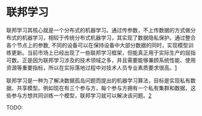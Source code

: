 # 联邦学习

联邦学习其核心就是一个分布式的机器学习。通过传参数，不上传数据的方式做分布式的机器学习，相较于传统分布式机器学习，其实现了数据隐私保护。通过整合各个节点上的参数, 不同的设备可以在保持设备中大部分数据的同时，实现模型训练更新。当前市场上已经出现了一些联邦学习框架，但能真正用于实际生产的屈指可数。正是因为联邦学习涉及的技术领域之多，并且需要能够兼顾系统性能、使用资源等重要指标，所以在实际落地过程中对技术人员专业素质要求很高。[1]

联邦学习是一种为了解决数据孤岛问题而提出的机器学习算法，目标是实现私有数据、共享模型。例如现在有三个参与方，每个参与方拥有一个私有集群和数据，这些参与方想共同训练一个模型，联邦学习就可以解决该问题。[2]

TODO:

[1]: https://zhuanlan.zhihu.com/p/296240106
[2]: https://aijishu.com/a/1060000000179653
